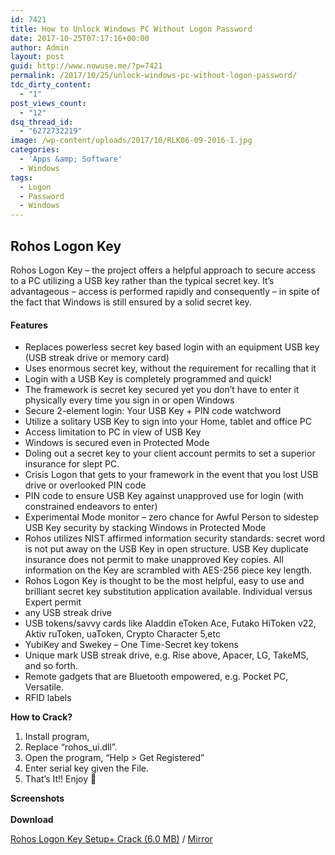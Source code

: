 ```yaml
---
id: 7421
title: How to Unlock Windows PC Without Logon Password
date: 2017-10-25T07:17:16+00:00
author: Admin
layout: post
guid: http://www.nowuse.me/?p=7421
permalink: /2017/10/25/unlock-windows-pc-without-logon-password/
tdc_dirty_content:
  - "1"
post_views_count:
  - "12"
dsq_thread_id:
  - "6272732219"
image: /wp-content/uploads/2017/10/RLK06-09-2016-1.jpg
categories:
  - 'Apps &amp; Software'
  - Windows
tags:
  - Logon
  - Password
  - Windows
---
```

<h2><strong>Rohos Logon Key </strong></h2>
Rohos Logon Key – the project offers a helpful approach to secure access to a PC utilizing a USB key rather than the typical secret key. It’s advantageous – access is performed rapidly and consequently – in spite of the fact that Windows is still ensured by a solid secret key.
<h4><strong>Features</strong></h4>
<ul>
 	<li>Replaces powerless secret key based login with an equipment USB key (USB streak drive or memory card)</li>
 	<li>Uses enormous secret key, without the requirement for recalling that it</li>
 	<li>Login with a USB Key is completely programmed and quick!</li>
 	<li>The framework is secret key secured yet you don’t have to enter it physically every time you sign in or open Windows</li>
 	<li>Secure 2-element login: Your USB Key + PIN code watchword</li>
 	<li>Utilize a solitary USB Key to sign into your Home, tablet and office PC</li>
 	<li>Access limitation to PC in view of USB Key</li>
 	<li>Windows is secured even in Protected Mode</li>
 	<li>Doling out a secret key to your client account permits to set a superior insurance for slept PC.</li>
 	<li>Crisis Logon that gets to your framework in the event that you lost USB drive or overlooked PIN code</li>
 	<li>PIN code to ensure USB Key against unapproved use for login (with constrained endeavors to enter)</li>
 	<li>Experimental Mode monitor – zero chance for Awful Person to sidestep USB Key security by stacking Windows in Protected Mode</li>
 	<li>Rohos utilizes NIST affirmed information security standards: secret word is not put away on the USB Key in open structure. USB Key duplicate insurance does not permit to make unapproved Key copies. All information on the Key are scrambled with AES-256 piece key length.</li>
 	<li>Rohos Logon Key is thought to be the most helpful, easy to use and brilliant secret key substitution application available. Individual versus Expert permit</li>
 	<li>any USB streak drive</li>
 	<li>USB tokens/savvy cards like Aladdin eToken Ace, Futako HiToken v22, Aktiv ruToken, uaToken, Crypto Character 5,etc</li>
 	<li>YubiKey and Swekey – One Time-Secret key tokens</li>
 	<li>Unique mark USB streak drive, e.g. Rise above, Apacer, LG, TakeMS, and so forth.</li>
 	<li>Remote gadgets that are Bluetooth empowered, e.g. Pocket PC, Versatile.</li>
 	<li>RFID labels</li>
</ul>
<strong>How to Crack?</strong>
<ol>
 	<li>Install program,</li>
 	<li>Replace “rohos_ui.dll”.</li>
 	<li>Open the program, “Help &gt; Get Registered”</li>
 	<li>Enter serial key given the File.</li>
 	<li>That’s It!! Enjoy 🙂</li>
</ol>
<strong>Screenshots</strong>
<div id="oh-suckitadb-promd-2" class="lelabp win-a-holder" data-tittle="Rohos Logon Key v3.3 Setup+ Crack is Here![Latest]">
<div class="win-a-abd-info-holder"></div>
</div>
<div id="gallery-159211-2-slideshow" class="slideshow-window jetpack-slideshow slideshow-black" data-trans="fade" data-autostart="1" data-gallery="[{&quot;src&quot;:&quot;https:\/\/i1.wp.com\/onhax.me\/wp-content\/uploads\/2017\/10\/Rohos-Logon-Key-220x300.jpg?fit=220%2C300\u0026ssl=1&quot;,&quot;id&quot;:&quot;159213&quot;,&quot;title&quot;:&quot;Rohos-Logon-Key-220\u0026#215;300&quot;,&quot;alt&quot;:&quot;&quot;,&quot;caption&quot;:&quot;&quot;,&quot;itemprop&quot;:&quot;image&quot;},{&quot;src&quot;:&quot;https:\/\/i1.wp.com\/onhax.me\/wp-content\/uploads\/2017\/10\/Screenshot_1.png?fit=627%2C341\u0026ssl=1&quot;,&quot;id&quot;:&quot;159216&quot;,&quot;title&quot;:&quot;Screenshot_1&quot;,&quot;alt&quot;:&quot;&quot;,&quot;caption&quot;:&quot;&quot;,&quot;itemprop&quot;:&quot;image&quot;},{&quot;src&quot;:&quot;https:\/\/i1.wp.com\/onhax.me\/wp-content\/uploads\/2017\/10\/Untitled-1.png?fit=677%2C421\u0026ssl=1&quot;,&quot;id&quot;:&quot;159217&quot;,&quot;title&quot;:&quot;Untitled&quot;,&quot;alt&quot;:&quot;&quot;,&quot;caption&quot;:&quot;&quot;,&quot;itemprop&quot;:&quot;image&quot;}]">
<div class="slideshow-slide"><img class="aligncenter" title="Untitled" src="https://i1.wp.com/onhax.me/wp-content/uploads/2017/10/Untitled-1.png?fit=677%2C421&amp;ssl=1" alt="" align="middle" /><span class="slideshow-line-height-hack"> </span>
<div class="slideshow-slide-caption"></div>
</div>
<div class="slideshow-controls"></div>
</div>
<strong>Download</strong>

<a href="https://uploadocean.com/f0mwzinvbjkf">Rohos Logon Key Setup+ Crack (6.0 MB)</a> / <a href="https://uplod.cc/i5xjawdh74v0">Mirror</a>